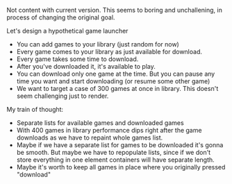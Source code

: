 Not content with current version. This seems to boring and unchallening, in process of changing the original goal.

Let's design a hypothetical game launcher

* You can add games to your library (just random for now)
* Every game comes to your library as just available for download.
* Every game takes some time to download.
* After you've downloaded it, it's available to play.
* You can download only one game at the time. But you can pause any time you want and start downloading (or resume some other game)
* We want to target a case of 300 games at once in library. This doesn't seem challenging just to render.

My train of thought:

* Separate lists for available games and downloaded games
* With 400 games in library performance dips right after the game downloads as we have to repaint whole games list.
* Maybe if we have a separate list for games to be downloaded it's gonna be smooth. But maybe we have to repopulate lists, since if we don't store everything in one element containers will have separate length.
* Maybe it's worth to keep all games in place where you originally pressed "download"